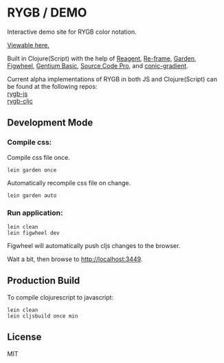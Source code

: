 # RYGB / DEMO

Interactive demo site for RYGB color notation.

[Viewable here.](https://paintparty.github.com/rygb)

Built in Clojure(Script) with the help of [Reagent](https://github.com/reagent-project), [Re-frame](https://github.com/Day8/re-frame), [Garden](https://github.com/noprompt/garden), [Figwheel](https://figwheel.org), [Gentium Basic](https://fonts.google.com/specimen/Gentium+Basic), [Source Code Pro](https://fonts.google.com/specimen/Source+Code+Pro), and [conic-gradient](https://github.com/leaverou/conic-gradient).

Current alpha implementations of RYGB in both JS and Clojure(Script) can be found at the following repos:
<br>
[rygb-js](https://paintparty.github.com/rygb-js)
<br>
[rygb-cljc](https://paintparty.github.com/rygb-cljc)


## Development Mode

### Compile css:

Compile css file once.

```
lein garden once
```

Automatically recompile css file on change.

```
lein garden auto
```

### Run application:

```
lein clean
lein figwheel dev
```

Figwheel will automatically push cljs changes to the browser.

Wait a bit, then browse to [http://localhost:3449](http://localhost:3449).

## Production Build


To compile clojurescript to javascript:

```
lein clean
lein cljsbuild once min
```

## License
MIT
